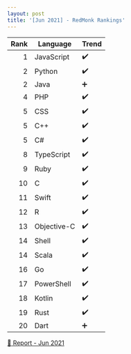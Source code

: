 ```yaml
---
layout: post
title: '[Jun 2021] - RedMonk Rankings'
---
```



| Rank | Language    | Trend             |
| ---: | ----------- | ----------------- |
| 1    | JavaScript  |:heavy_check_mark: |
| 2    | Python      |:heavy_check_mark: |
| 2    | Java        |:heavy_plus_sign:  |
| 4    | PHP         |:heavy_check_mark: |
| 5    | CSS         |:heavy_check_mark: |
| 5    | C++         |:heavy_check_mark: |
| 5    | C#          |:heavy_check_mark: |
| 8    | TypeScript  |:heavy_check_mark: |
| 9    | Ruby        |:heavy_check_mark: |
| 10   | C           |:heavy_check_mark: |
| 11   | Swift       |:heavy_check_mark: |
| 12   | R           |:heavy_check_mark: |
| 13   | Objective-C |:heavy_check_mark: |
| 14   | Shell       |:heavy_check_mark: |
| 14   | Scala       |:heavy_check_mark: |
| 16   | Go          |:heavy_check_mark: |
| 17   | PowerShell  |:heavy_check_mark: |
| 18   | Kotlin      |:heavy_check_mark: |
| 19   | Rust        |:heavy_check_mark: |
| 20   | Dart        |:heavy_plus_sign:  |

[:link: Report - Jun 2021](https://redmonk.com/sogrady/2021/08/05/language-rankings-6-21)